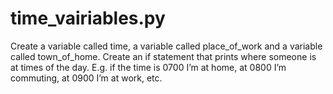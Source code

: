 # time_vairiables.py
Create a variable called time, a variable called place_of_work and a variable called town_of_home. Create an if statement that prints where someone is at times of the day. E.g. if the time is 0700 I’m at home, at 0800 I’m commuting, at 0900 I’m at work, etc.
